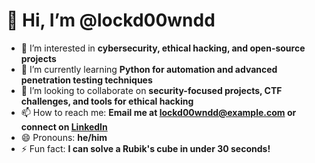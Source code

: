 # 👋 Hi, I’m @lockd00wndd

- 👀 I’m interested in **cybersecurity, ethical hacking, and open-source projects**
- 🌱 I’m currently learning **Python for automation and advanced penetration testing techniques**
- 💞️ I’m looking to collaborate on **security-focused projects, CTF challenges, and tools for ethical hacking**
- 📫 How to reach me: **Email me at lockd00wndd@example.com or connect on [LinkedIn](https://www.linkedin.com/in/lockd00wndd/)**
- 😄 Pronouns: **he/him**
- ⚡ Fun fact: **I can solve a Rubik's cube in under 30 seconds!**

<!---
lockd00wndd/lockd00wndd is a ✨ special ✨ repository because its `README.md` (this file) appears on your GitHub profile.
You can click the Preview link to take a look at your changes.
--->
